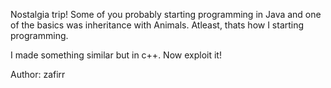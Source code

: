 Nostalgia trip! Some of you probably starting programming in Java and one of the basics was inheritance with Animals. Atleast, thats how I starting programming.

I made something similar but in c++. Now exploit it!

Author: zafirr
